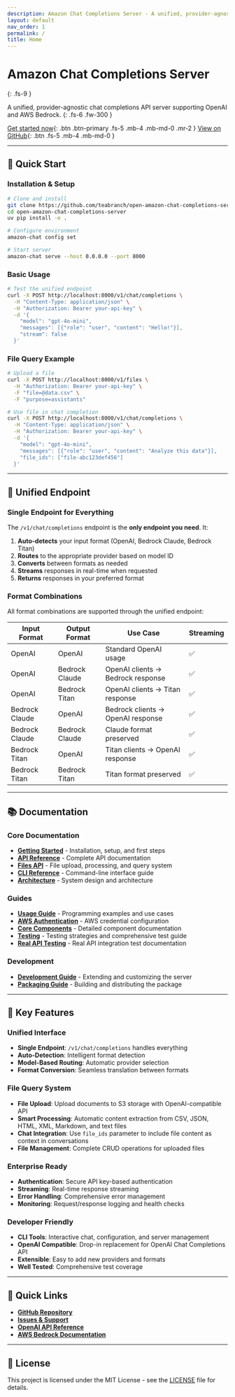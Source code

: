 ```yaml
---
description: Amazon Chat Completions Server - A unified, provider-agnostic chat completions API server
layout: default
nav_order: 1
permalink: /
title: Home
---
```


# Amazon Chat Completions Server

{: .fs-9 }

A unified, provider-agnostic chat completions API server supporting OpenAI and AWS Bedrock.
{: .fs-6 .fw-300 }

[Get started now](getting-started){: .btn .btn-primary .fs-5 .mb-4 .mb-md-0 .mr-2 }
[View on GitHub](https://github.com/teabranch/open-amazon-chat-completions-server){: .btn .fs-5 .mb-4 .mb-md-0 }

---

## 🚀 Quick Start

### Installation & Setup

```bash
# Clone and install
git clone https://github.com/teabranch/open-amazon-chat-completions-server.git
cd open-amazon-chat-completions-server
uv pip install -e .

# Configure environment
amazon-chat config set

# Start server
amazon-chat serve --host 0.0.0.0 --port 8000
```

### Basic Usage

```bash
# Test the unified endpoint
curl -X POST http://localhost:8000/v1/chat/completions \
  -H "Content-Type: application/json" \
  -H "Authorization: Bearer your-api-key" \
  -d '{
    "model": "gpt-4o-mini",
    "messages": [{"role": "user", "content": "Hello!"}],
    "stream": false
  }'
```

### File Query Example

```bash
# Upload a file
curl -X POST http://localhost:8000/v1/files \
  -H "Authorization: Bearer your-api-key" \
  -F "file=@data.csv" \
  -F "purpose=assistants"

# Use file in chat completion
curl -X POST http://localhost:8000/v1/chat/completions \
  -H "Content-Type: application/json" \
  -H "Authorization: Bearer your-api-key" \
  -d '{
    "model": "gpt-4o-mini",
    "messages": [{"role": "user", "content": "Analyze this data"}],
    "file_ids": ["file-abc123def456"]
  }'
```

---

## 🔄 Unified Endpoint

### Single Endpoint for Everything

The `/v1/chat/completions` endpoint is the **only endpoint you need**. It:

1. **Auto-detects** your input format (OpenAI, Bedrock Claude, Bedrock Titan)
2. **Routes** to the appropriate provider based on model ID
3. **Converts** between formats as needed
4. **Streams** responses in real-time when requested
5. **Returns** responses in your preferred format

### Format Combinations

All format combinations are supported through the unified endpoint:

| Input Format | Output Format | Use Case | Streaming |
|-------------|---------------|----------|-----------|
| OpenAI | OpenAI | Standard OpenAI usage | ✅ |
| OpenAI | Bedrock Claude | OpenAI clients → Bedrock response | ✅ |
| OpenAI | Bedrock Titan | OpenAI clients → Titan response | ✅ |
| Bedrock Claude | OpenAI | Bedrock clients → OpenAI response | ✅ |
| Bedrock Claude | Bedrock Claude | Claude format preserved | ✅ |
| Bedrock Titan | OpenAI | Titan clients → OpenAI response | ✅ |
| Bedrock Titan | Bedrock Titan | Titan format preserved | ✅ |

---

## 📚 Documentation

### Core Documentation

- **[Getting Started](getting-started)** - Installation, setup, and first steps
- **[API Reference](api-reference)** - Complete API documentation
- __[Files API](files_api)__ - File upload, processing, and query system
- **[CLI Reference](cli-reference)** - Command-line interface guide
- **[Architecture](guides/architecture)** - System design and architecture

### Guides

- **[Usage Guide](guides/usage)** - Programming examples and use cases
- **[AWS Authentication](guides/aws-authentication)** - AWS credential configuration
- **[Core Components](guides/core-components)** - Detailed component documentation
- **[Testing](testing)** - Testing strategies and comprehensive test guide
- **[Real API Testing](real-api-testing)** - Real API integration test documentation

### Development

- **[Development Guide](development)** - Extending and customizing the server
- **[Packaging Guide](guides/packaging)** - Building and distributing the package

---

## 🎯 Key Features

### Unified Interface

- **Single Endpoint**: `/v1/chat/completions` handles everything
- **Auto-Detection**: Intelligent format detection
- **Model-Based Routing**: Automatic provider selection
- **Format Conversion**: Seamless translation between formats

### File Query System

- **File Upload**: Upload documents to S3 storage with OpenAI-compatible API
- **Smart Processing**: Automatic content extraction from CSV, JSON, HTML, XML, Markdown, and text files
- __Chat Integration__: Use `file_ids` parameter to include file content as context in conversations
- **File Management**: Complete CRUD operations for uploaded files

### Enterprise Ready

- **Authentication**: Secure API key-based authentication
- **Streaming**: Real-time response streaming
- **Error Handling**: Comprehensive error management
- **Monitoring**: Request/response logging and health checks

### Developer Friendly

- **CLI Tools**: Interactive chat, configuration, and server management
- **OpenAI Compatible**: Drop-in replacement for OpenAI Chat Completions API
- **Extensible**: Easy to add new providers and formats
- **Well Tested**: Comprehensive test coverage

---

## 🔗 Quick Links

- **[GitHub Repository](https://github.com/teabranch/open-amazon-chat-completions-server)**
- **[Issues & Support](https://github.com/teabranch/open-amazon-chat-completions-server/issues)**
- **[OpenAI API Reference](https://platform.openai.com/docs/api-reference/chat)**
- **[AWS Bedrock Documentation](https://docs.aws.amazon.com/bedrock/)**

---

## 📄 License

This project is licensed under the MIT License - see the [LICENSE](https://github.com/teabranch/open-amazon-chat-completions-server/blob/main/LICENSE) file for details.